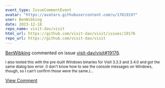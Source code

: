 ```yaml
---
event_type: IssueCommentEvent
avatar: "https://avatars.githubusercontent.com/u/1781919?"
user: BenWibking
date: 2023-12-18
repo_name: visit-dav/visit
html_url: https://github.com/visit-dav/visit/issues/19176
repo_url: https://github.com/visit-dav/visit
---
```


<a href='https://github.com/BenWibking' target='_blank'>BenWibking</a> commented on issue <a href='https://github.com/visit-dav/visit/issues/19176' target='_blank'>visit-dav/visit#19176</a>.

<small>I also tested this with the pre-built Windows binaries for VisIt 3.3.3 and 3.4.0 and got the same dialog box error. (I don't know how to see the console messages on Windows, though, so I can't confirm those were the same.)...</small>

<a href='https://github.com/visit-dav/visit/issues/19176' target='_blank'>View Comment</a>